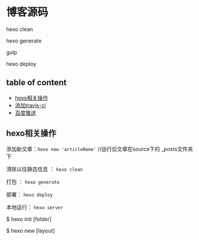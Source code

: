 # 博客源码
hexo clean

hexo generate

gulp

hexo deploy

## table of content
+ [hexo相关操作](#hexo相关操作)
+ [添加travis-ci](#添加travis-ci)
+ [百度推送](#百度推送)

## hexo相关操作
添加新文章：`hexo new 'articleName'`  //运行后文章在source下的 _posts文件夹下

清除以往静态信息 ： `hexo clean`

打包 ： `hexo generate`

部署： `hexo deploy`

本地运行： `hexo server`

$ hexo init [folder]

$ hexo new [layout] <title>  // layout's value is post/page/draft

$ hexo generate   // option -d or --deploy deploy after generation, -w or -- watch watch file changes

$ hexo publish [layout] <filename>  // publish a draft

hexo server  // start a static server , -p port

$ hexo deploy

$ hexo render <file1> [file2]  -0  //output

$ hexo clean

$ hexo list <type> //type is post/page/toute/tag/category


## 添加travis-ci
在项目里添加了travis-ci, hexo博客的生成，压缩，部署都在travis里面进行，源码只负责写和修改文章，然后提交到github上

## 百度推送
生成urls.txt  node .\urlsGenerate.js
主动推送：
curl -H 'Content-Type:text/plain' --data-binary @source/urls.txt "http://data.zz.baidu.com/urls?site=bingxl.cn&token=TXPxWXjnHVPzbF7b"
